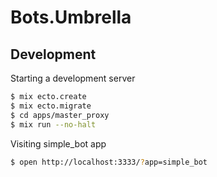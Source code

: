 # Bots.Umbrella

## Development

Starting a development server

```sh
$ mix ecto.create
$ mix ecto.migrate
$ cd apps/master_proxy
$ mix run --no-halt
```

Visiting simple_bot app

```sh
$ open http://localhost:3333/?app=simple_bot
```
